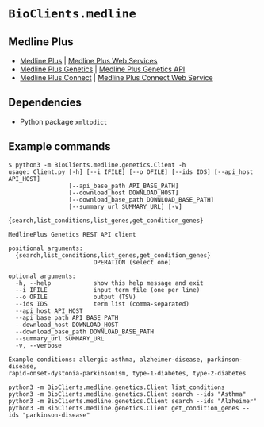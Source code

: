 # `BioClients.medline`

## Medline Plus

* [Medline Plus](https://medlineplus.gov/) | [Medline Plus Web Services](https://medlineplus.gov/about/developers/webservices/)
* [Medline Plus Genetics](https://medlineplus.gov/genetics) | [Medline Plus Genetics API](https://medlineplus.gov/about/developers/geneticsdatafilesapi/)
* [Medline Plus Connect](https://medlineplus.gov/connect/overview.html) | [Medline Plus Connect Web Service](https://medlineplus.gov/connect/service.html)

## Dependencies

* Python package `xmltodict`

## Example commands

```
$ python3 -m BioClients.medline.genetics.Client -h
usage: Client.py [-h] [--i IFILE] [--o OFILE] [--ids IDS] [--api_host API_HOST]
                 [--api_base_path API_BASE_PATH]
                 [--download_host DOWNLOAD_HOST]
                 [--download_base_path DOWNLOAD_BASE_PATH]
                 [--summary_url SUMMARY_URL] [-v]
                 {search,list_conditions,list_genes,get_condition_genes}

MedlinePlus Genetics REST API client

positional arguments:
  {search,list_conditions,list_genes,get_condition_genes}
                        OPERATION (select one)

optional arguments:
  -h, --help            show this help message and exit
  --i IFILE             input term file (one per line)
  --o OFILE             output (TSV)
  --ids IDS             term list (comma-separated)
  --api_host API_HOST
  --api_base_path API_BASE_PATH
  --download_host DOWNLOAD_HOST
  --download_base_path DOWNLOAD_BASE_PATH
  --summary_url SUMMARY_URL
  -v, --verbose

Example conditions: allergic-asthma, alzheimer-disease, parkinson-disease,
rapid-onset-dystonia-parkinsonism, type-1-diabetes, type-2-diabetes
```

```
python3 -m BioClients.medline.genetics.Client list_conditions
python3 -m BioClients.medline.genetics.Client search --ids "Asthma"
python3 -m BioClients.medline.genetics.Client search --ids "Alzheimer"
python3 -m BioClients.medline.genetics.Client get_condition_genes --ids "parkinson-disease"
```
